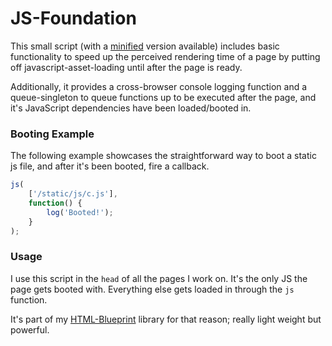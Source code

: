 JS-Foundation
===
This small script (with a
[minified](https://github.com/onassar/JS-Foundation/blob/master/minified.js)
version available) includes basic functionality to speed up the perceived
rendering time of a page by putting off javascript-asset-loading until after the
page is ready.

Additionally, it provides a cross-browser console logging function and a
queue-singleton to queue functions up to be executed after the page, and
it&#039;s JavaScript dependencies have been loaded/booted in.

### Booting Example

The following example showcases the straightforward way to boot a static js
file, and after it&#039;s been booted, fire a callback.

``` javascript
js(
    ['/static/js/c.js'],
    function() {
        log('Booted!');
    }
);
```

### Usage
I use this script in the `head` of all the pages I work on. It&#039;s the only
JS the page gets booted with. Everything else gets loaded in through the `js`
function.

It&#039;s part of my [HTML-Blueprint](https://github.com/onassar/HTML-Blueprint)
library for that reason; really light weight but powerful.
